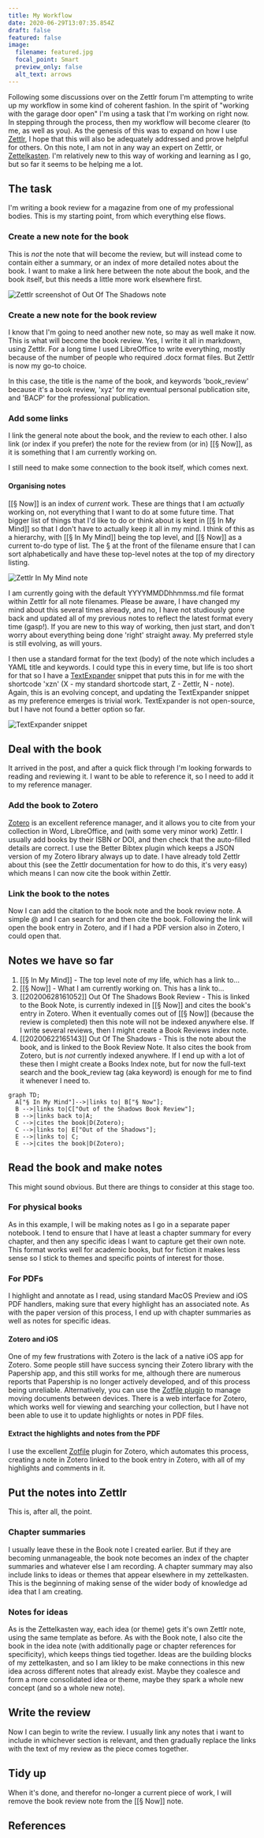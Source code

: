 ```yaml
---
title: My Workflow
date: 2020-06-29T13:07:35.854Z
draft: false
featured: false
image:
  filename: featured.jpg
  focal_point: Smart
  preview_only: false
  alt_text: arrows
---
```

Following some discussions over on the Zettlr forum I'm attempting to write up my workflow in some kind of coherent fashion.  In the spirit of "working with the garage door open" I'm using a task that I'm working on right now.  In stepping through the process, then my workflow will become clearer (to me, as well as you).  As the genesis of this was to expand on how I use [Zettlr](https://www.zettlr.com), I hope that this will also be adequately addressed and prove helpful for others.  On this note, I am not in any way an expert on Zettlr, or [Zettelkasten](https://zettelkasten.de).  I'm relatively new to this way of working and learning as I go, but so far it seems to be helping me a lot.

## The task

I'm writing a book review for a magazine from one of my professional bodies.  This is my starting point, from which everything else flows.

### Create a new note for the book

This is *not* the note that will become the review, but will instead come to contain either a summary, or an index of more detailed notes about the book.  I want to make a link here between the note about the book, and the book itself, but this needs a little more work elsewhere first.

![Zettlr screenshot of Out Of The Shadows note](zettlr_out_of_the_shadows.png)

### Create a new note for the book review

I know that I'm going to need another new note, so may as well make it now.  This is what will become the book review.  Yes, I write it all in markdown, using Zettlr.  For a long time I used LibreOffice to write everything, mostly because of the number of people who required .docx format files.  But Zettlr is now my go-to choice.

In this case, the title is the name of the book, and keywords 'book_review' because it's a book review, 'xyz' for my eventual personal publication site, and 'BACP' for the professional publication.

### Add some links

I link the general note about the book, and the review to each other.  I also link (or index if you prefer) the note for the review from (or in) \[[§ Now]], as it is something that I am currently working on.

I still need to make some connection to the book itself, which comes next.

#### Organising notes

\[[§ Now]] is an index of *current* work.  These are things that I am *actually* working on, not everything that I want to do at some future time.  That bigger list of things that I'd like to do or think about is kept in \[[§ In My Mind]] so that I don't have to actually keep it all in my mind.  I think of this as a hierarchy, with \[[§ In My Mind]] being the top level, and \[[§ Now]] as a current to-do type of list.  The § at the front of the filename ensure that I can sort alphabetically and have these top-level notes at the top of my directory listing.

![Zettlr In My Mind note](zettlr_in_my_mind.png)

I am currently going with the default YYYYMMDDhhmmss.md file format within Zettlr for all note filenames.  Please be aware, I have changed my mind about this several times already, and no, I have not studiously gone back and updated all of my previous notes to reflect the latest format every time (gasp!).  If you are new to this way of working, then just start, and don't worry about everything being done 'right' straight away.  My preferred style is still evolving, as will yours.

I then use a standard format for the text (body) of the note which includes a YAML title and keywords.  I could type this in every time, but life is too short for that so I have a [TextExpander](https://textexpander.com) snippet that puts this in for me with the shortcode 'xzn' (X - my standard shortcode start, Z - Zettlr, N - note).  Again, this is an evolving concept, and updating the TextExpander snippet as my preference emerges is trivial work.  TextExpander is not open-source, but I have not found a better option so far.

![TextExpander snippet](textexpander.png)

## Deal with the book

It arrived in the post, and after a quick flick through I'm looking forwards to reading and reviewing it.  I want to be able to reference it, so I need to add it to my reference manager.

### Add the book to Zotero

[Zotero](https://www.zotero.org) is an excellent reference manager, and it allows you to cite from your collection in Word, LibreOffice, and (with some very minor work) Zettlr.  I usually add books by their ISBN or DOI, and then check that the auto-filled details are correct.  I use the Better Bibtex plugin which keeps a JSON version of my Zotero library always up to date.  I have already told Zettlr about this (see the Zettlr documentation for how to do this, it's very easy) which means I can now cite the book within Zettlr.

### Link the book to the notes

Now I can add the citation to the book note and the book review note.  A simple @ and I can search for and then cite the book.  Following the link will open the book entry in Zotero, and if I had a PDF version also in Zotero, I could open that.

## Notes we have so far

1. \[[§ In My Mind]] - The top level note of my life, which has a link to...
2. \[[§ Now]] - What I am currently working on.  This has a link to…
3. \[[20200628161052]] Out Of The Shadows Book Review - This is linked to the Book Note, is currently indexed in \[[§ Now]] and cites the book's entry in Zotero.  When it eventually comes out of \[[§ Now]] (because the review is completed) then this note will not be indexed anywhere else.  If I write several reviews, then I might create a Book Reviews index note.
4. \[[20200622165143]] Out Of The Shadows - This is the note about the book, and is linked to the Book Review Note.  It also cites the book from Zotero, but is *not* currently indexed anywhere.   If I end up with a lot of these then I might create a Books Index note, but for now the full-text search and the book_review tag (aka keyword) is enough for me to find it whenever I need to.

```mermaid
graph TD;
  A["§ In My Mind"]-->|links to| B["§ Now"];
  B -->|links to|C["Out of the Shadows Book Review"];
  B -->|links back to|A;
  C -->|cites the book|D(Zotero);
  C -->|links to| E["Out of the Shadows"];
  E -->|links to| C;
  E -->|cites the book|D(Zotero);
```

## Read the book and make notes

This might sound obvious.  But there are things to consider at this stage too.

### For physical books

As in this example, I will be making notes as I go in a separate paper notebook.  I tend to ensure that I have at least a chapter summary for every chapter, and then any specific ideas I want to capture get their own note.  This format works well for academic books, but for fiction it makes less sense so I stick to themes and specific points of interest for those.

### For PDFs

I highlight and annotate as I read, using standard MacOS Preview and iOS PDF handlers, making sure that every highlight has an associated note.  As with the paper version of this process, I end up with chapter summaries as well as notes for specific ideas.

#### Zotero and iOS

One of my few frustrations with Zotero is the lack of a native iOS app for Zotero.  Some people still have success syncing their Zotero library with the Papership app, and this still works for me, although there are numerous reports that Papership is no longer actively developed, and of this process being unreliable.  Alternatively,  you can use the [Zotfile plugin](http://zotfile.com) to manage moving documents between devices.  There is a web interface for Zotero, which works well for viewing and searching your collection, but I have not been able to use it to update highlights or notes in PDF files.

#### Extract the highlights and notes from the PDF

I use the excellent [Zotfile](http://zotfile.com) plugin for Zotero, which automates this process, creating a note in Zotero linked to the book entry in Zotero, with all of my highlights and comments in it.

## Put the notes into Zettlr

This is, after all, the point.

### Chapter summaries

I usually leave these in the Book note I created earlier.  But if they are becoming unmanageable, the book note becomes an index of the chapter summaries and whatever else I am recording.
A chapter summary may also include links to ideas or themes that appear elsewhere in my zettelkasten.  This is the beginning of making sense of the wider body of knowledge ad idea that I am creating.

### Notes for ideas

As is the Zettelkasten way, each idea (or theme) gets it's own Zettlr note, using the same template as before.  As with the Book note, I also cite the book in the idea note (with additionally page or chapter references for specificity), which keeps things tied together.
Ideas are the building blocks of my zettelkasten, and so I am likley to be make connections in this new idea across different notes that already exist.  Maybe they coalesce and form a more consolidated idea or theme, maybe they spark a whole new concept (and so a whole new note).

## Write the review

Now I can begin to write the review.  I usually link any notes that i want to include in whichever section is relevant, and then gradually replace the links with the text of my review as the piece comes together.

## Tidy up

When it's done, and therefor no-longer a current piece of work, I will remove the book review note from the \[[§ Now]] note.

## References